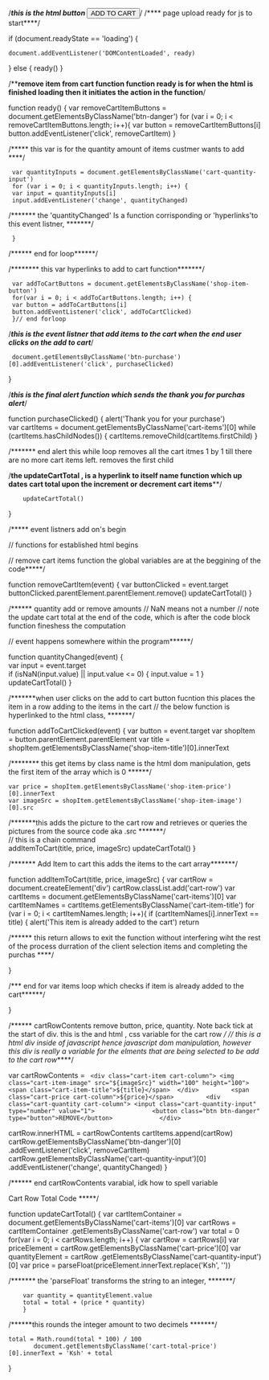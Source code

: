 /***this is the html button  <button class="btn btn-primary shop-item-button" type="button">ADD TO CART</button>***/
/**** page upload ready for js to start****/

if (document.readyState == 'loading') { 

    document.addEventListener('DOMContentLoaded', ready) 
} 
    else { 
    ready() 
} 


 /******remove item from cart function
 function ready is for when the html is finished loading then it initiates the action in the function****/

function ready() { 
  var removeCartItemButtons = document.getElementsByClassName('btn-danger')
  for (var i = 0; i < removeCartItemButtons.length; i++){ 
  var button = removeCartItemButtons[i]  
  button.addEventListener('click', removeCartItem) 
}

/***** this var is for the quantity amount of items custmer wants to add ****/    

     var quantityInputs = document.getElementsByClassName('cart-quantity-input')      
     for (var i = 0; i < quantityInputs.length; i++) {     
     var input = quantityInputs[i] 
     input.addEventListener('change', quantityChanged)
     
/******* the 'quantityChanged' Is a function corrisponding or 'hyperlinks'to this event listner,   *******/  

     }
     
     
/****** end for loop******/

/******** this var hyperlinks to add to cart function*******/     

     var addToCartButtons = document.getElementsByClassName('shop-item-button') 
     for(var i = 0; i < addToCartButtons.length; i++) { 
     var button = addToCartButtons[i]
     button.addEventListener('click', addToCartClicked) 
     }// end forloop

/*******this is the event listner that add items to the cart when the end user clicks on the add to cart*******/         

     document.getElementsByClassName('btn-purchase')[0].addEventListener('click', purchaseClicked) 
}
 
 
/*******this is the final alert function which sends the thank you for purchas alert*******/
       
function purchaseClicked() { alert('Thank you for your purchase')         
        var cartItems = document.getElementsByClassName('cart-items')[0] 
        while (cartItems.hasChildNodes()) { cartItems.removeChild(cartItems.firstChild) 
        }
        
         
/******* end alert this while loop removes all the cart itmes 1 by 1 till there are no more cart items left. removes the first child

 /****the updateCartTotal , is a hyperlink to itself name function which up dates cart total upon the increment or decrement cart items******/ 
        

        updateCartTotal() 
}


/***** event listners add on's begin
 
// functions for established html begins 
 
 
// remove cart items function the global variables are at the beggining of the code*****/
       
function removeCartItem(event) { 
    var buttonClicked = event.target    
    buttonClicked.parentElement.parentElement.remove() 
    updateCartTotal() 
}


 
/****** quantity add or remove amounts
// NaN means not a number
// note the update cart total at the end of the code, which is after the code block function fineshess the computation

// event happens somewhere within the program******/
         
function quantityChanged(event) {         
     var input = event.target          
     if (isNaN(input.value) || input.value <= 0) { input.value = 1 } updateCartTotal() 
}


/*******when user clicks on the add to cart button fucntion  this places the item in a row adding to the items in the cart
// the below function is hyperlinked to the html class, *******/



function addToCartClicked(event) { 
    var button = event.target
    var shopItem = button.parentElement.parentElement 
    var title = shopItem.getElementsByClassName('shop-item-title')[0].innerText 
    
/******** this get items by class name is the html dom manipulation, gets the first item of the array which is 0  ******/  
    
    var price = shopItem.getElementsByClassName('shop-item-price')[0].innerText
    var imageSrc = shopItem.getElementsByClassName('shop-item-image')[0].src 
    
/*******this adds the picture to the cart row and retrieves or queries the pictures from the source code aka .src *******/   
       // this is a chain command   
       addItemToCart(title, price, imageSrc)
        updateCartTotal() 
} 
  
/******* Add Item to cart this adds the items to the cart array*******/
       
function addItemToCart(title, price, imageSrc) { 
    var cartRow = document.createElement('div') 
    cartRow.classList.add('cart-row') 
    var cartItems = document.getElementsByClassName('cart-items')[0] 
    var cartItemNames = cartItems.getElementsByClassName('cart-item-title') 
    for (var i = 0; i < cartItemNames.length; i++){ 
    if (cartItemNames[i].innerText == title) { 
    alert('This item is already added to the cart')
return 

/****** this return allows to exit the function without interfering wiht the rest of the process durration of the client selection items and completing the purchas  ****/          

}


/*** end for var items loop which checks if item is already added to the cart******/
 
}

/****** cartRowContents remove button, price, quantity. Note back tick at the start of div. this is the  and html , css variable for the cart row  */
// this is a html div inside of javascript hence javascript dom manipulation, however this div is really a variable for the elments that are being selected to be add to the cart row*****/

var cartRowContents =
    ` <div class="cart-item cart-column">
      <img class="cart-item-image" src="${imageSrc}" width="100" height="100">
      <span class="cart-item-title">${title}</span> 
      </div>        
      <span class="cart-price cart-column">${price}</span>        
      <div class="cart-quantity cart-column">
      <input class="cart-quantity-input" type="number" value="1">               
      <button class="btn btn-danger" type="button">REMOVE</button>            
      </div>`
                                                 
cartRow.innerHTML = cartRowContents 
     cartItems.append(cartRow)
     cartRow.getElementsByClassName('btn-danger')[0]
     .addEventListener('click', removeCartItem) 
     cartRow.getElementsByClassName('cart-quantity-input')[0]
     .addEventListener('change', quantityChanged) 
} 

/****** end cartRowContents varabial, idk how to spell variable


 Cart Row Total Code *****/                 

function updateCartTotal() {
        var cartItemContainer = document.getElementsByClassName('cart-items')[0] 
        var cartRows = cartItemContainer
        .getElementsByClassName('cart-row')
        var total = 0 
        for(var i = 0; i < cartRows.length; i++) {
        var cartRow = cartRows[i] 
        var priceElement = cartRow.getElementsByClassName('cart-price')[0] 
        var quantityElement = cartRow
        .getElementsByClassName('cart-quantity-input')[0] 
        var price = parseFloat(priceElement.innerText.replace('Ksh', '')) 
        
/******* the 'parseFloat' transforms the string to an integer,  *******/       
        
        var quantity = quantityElement.value 
        total = total + (price * quantity) 
        }
/******this rounds the integer amount to two decimels *******/                         
    
    total = Math.round(total * 100) / 100 
           document.getElementsByClassName('cart-total-price')[0].innerText = 'Ksh' + total 
}















